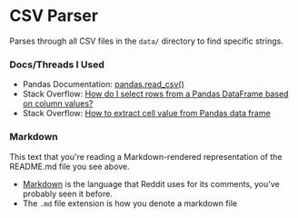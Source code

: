 # CSV Parser

Parses through all CSV files in the `data/` directory to find specific strings.


### Docs/Threads I Used
* Pandas Documentation: [pandas.read_csv()](https://pandas.pydata.org/docs/reference/api/pandas.read_csv.html)
* Stack Overflow: [How do I select rows from a Pandas DataFrame based on column values?](https://stackoverflow.com/questions/17071871/how-do-i-select-rows-from-a-dataframe-based-on-column-values)
* Stack Overflow: [How to extract cell value from Pandas data frame](https://stackoverflow.com/questions/32208604/how-to-extract-cell-from-pandas-data-frame)




### Markdown
This text that you're reading a Markdown-rendered representation of the README.md file you see above.

* [Markdown](https://en.wikipedia.org/wiki/Markdown) is the language that Reddit uses for its comments, you've probably seen it before.
* The `.md` file extension is how you denote a markdown file